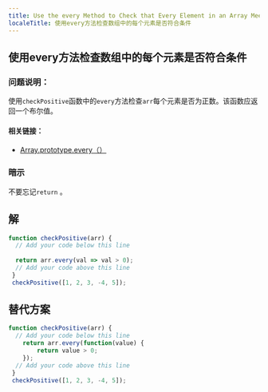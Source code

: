 ```yaml
---
title: Use the every Method to Check that Every Element in an Array Meets a Criteria
localeTitle: 使用every方法检查数组中的每个元素是否符合条件
---
```

## 使用every方法检查数组中的每个元素是否符合条件

### 问题说明：

使用`checkPositive`函数中的`every`方法检查`arr`每个元素是否为正数。该函数应返回一个布尔值。

#### 相关链接：

*   [Array.prototype.every（）](https://developer.mozilla.org/en-US/docs/Web/JavaScript/Reference/Global_Objects/Array/every)

### 暗示

不要忘记`return` 。

## 解

```javascript
function checkPositive(arr) { 
  // Add your code below this line 
 
  return arr.every(val => val > 0); 
  // Add your code above this line 
 } 
 checkPositive([1, 2, 3, -4, 5]); 
```

## 替代方案

```javascript
function checkPositive(arr) { 
  // Add your code below this line 
    return arr.every(function(value) { 
        return value > 0; 
    }); 
  // Add your code above this line 
 } 
 checkPositive([1, 2, 3, -4, 5]); 

```